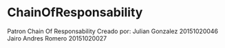 # ChainOfResponsability
Patron Chain Of Responsability Creado por: Julian Gonzalez 20151020046 Jairo Andres Romero 20151020027
